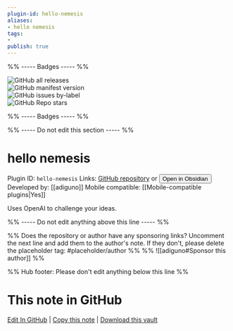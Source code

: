 ```yaml
---
plugin-id: hello-nemesis
aliases:
- hello nemesis
tags: 
- 
publish: true
---
```


%% ----- Badges ----- %%

![GitHub all releases](https://img.shields.io/github/downloads/adiguno/hello-nemesis/total?color=573E7A&logo=github&style=for-the-badge)   
![GitHub manifest version](https://img.shields.io/github/manifest-json/v/adiguno/hello-nemesis?color=573E7A&logo=github&style=for-the-badge)   
![GitHub issues by-label](https://img.shields.io/github/issues/adiguno/hello-nemesis/help%20wanted?color=573E7A&logo=github&style=for-the-badge)   
![GitHub Repo stars](https://img.shields.io/github/stars/adiguno/hello-nemesis?color=573E7A&logo=github&style=for-the-badge)

%% ----- Badges ----- %%

%% ----- Do not edit this section ----- %%

# hello nemesis

Plugin ID: `hello-nemesis`
Links: [GitHub repository](https://github.com/adiguno/hello-nemesis) or [<button id=HH>Open in Obsidian</button>](obsidian://show-plugin?id=hello-nemesis)
Developed by: [[adiguno]]
Mobile compatible: [[Mobile-compatible plugins|Yes]]

Uses OpenAI to challenge your ideas.

%% ----- Do not edit anything above this line ----- %% 

%% Does the repository or author have any sponsoring links? Uncomment the next line and add them to the author's note. If they don't, please delete the placeholder tag: #placeholder/author %%
%% ![[adiguno#Sponsor this author]] %%

%% Hub footer: Please don't edit anything below this line %%

# This note in GitHub

<span class="git-footer">[Edit In GitHub](https://github.dev/obsidian-community/obsidian-hub/blob/main/02%20-%20Community%20Expansions/02.05%20All%20Community%20Expansions/Plugins/hello-nemesis.md "git-hub-edit-note") | [Copy this note](https://raw.githubusercontent.com/obsidian-community/obsidian-hub/main/02%20-%20Community%20Expansions/02.05%20All%20Community%20Expansions/Plugins/hello-nemesis.md "git-hub-copy-note") | [Download this vault](https://github.com/obsidian-community/obsidian-hub/archive/refs/heads/main.zip "git-hub-download-vault") </span>
